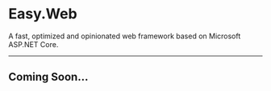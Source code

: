 # Easy.Web
A fast, optimized and opinionated web framework based on Microsoft ASP.NET Core.
___

## Coming Soon...
